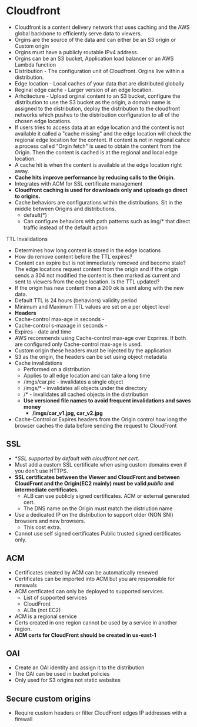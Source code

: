 # Cloudfront
* Cloudfront is a content delivery network that uses caching and the AWS global backbone to efficiently serve data to viewers.
* Orgins are the source of the data and can either be an S3 origin or Custom origin
* Orgins must have a publicly routable IPv4 address.
* Orgins can be an S3 bucket, Application load balancer or an AWS Lambda function
* Distribution - The configuration unit of Cloudfront. Orgins live within a distribution.
* Edge location - Local caches of your data that are distributed globally
* Reginal edge cache - Larger version of an edge location.
* Arhcitecture - Upload orginal content to an S3 bucket, configure the distribution to use the S3 bucket as the origin, a domain name is assigned to the distribution, deploy the distribution to the cloudfront networks which pushes to the distribution configuration to all of the chosen edge locations.
* If users tries to access data at an edge location and the content is not available it called a "cache missing" and the edge location will check the regional edge location for the content. If content is not in regional cahce a process called "Orgin fetch" is used to obtain the content from the Origin. Then the content is cached is at the regional and local edge location.
* A cache hit is when the content is available at the edge location right away.
* **Cache hits improve performance by reducing calls to the Origin.**
* Integrates with ACM for SSL certificate management
* **Cloudfront caching is used for downloads only and uploads go direct to origins.**
* Cache behaviors are configurations within the distributions. Sit in the middle between Origins and distributions.
  * default(*)
  * Can configure behaviors with path patterns such as img/* that direct traffic instead of the default action
 
TTL Invalidations
* Determines how long content is stored in the edge locations
* How do remove content before the TTL expires?
* Content can expire but is not immediately removed and become stale? The edge locations request content from the origin and if the origin sends a 304 not modified the content is then marked as current and sent to viewers from the edge location. Is the TTL updated?
* If the origin has new content then a 200 ok is sent along with the new data.
* Default TTL is 24 hours (behaviors) validity period
* Minimum and Maximum TTL values are set on a per object level
* **Headers**
* Cache-control max-age in seconds -
* Cache-control s-maxage in seconds -
* Expires - date and time
* AWS recommends using Cache-control max-age over Exprires. If both are configured only Cache-control max-age is used.
* Custom origin these headers must be injected by the application
* S3 as the origin, the headers can be set using object metadata
* Cache invalidations
  * Performed on a distribution
  * Applies to all edge location and can take a long time
  * /imgs/car.pic - invalidates a single object
  * /imgs/* - invalidates all objects under the directory
  * /* - invalidates all cached objects in the distribution
  * **Use versioned file names to avoid frequent invalidations and saves money**
    *  **/imgs/car_v1.jpg, car_v2.jpg**
* Cache-Control or Expires headers from the Origin control how long the browser caches the data before sending the request to CloudFront

## SSL
* **SSL supported by default with *cloudfront.net cert.**
* Must add a custom SSL certificate when using custom domains even if you don't use HTTPS.
* **SSL certificates between the Viewer and CloudFront and between CloudFront and the Origin(EC2 mainly) must be valid *public* and intermediate certificates.**
    * ALB can use publicly signed certificates. ACM or external generated cert.
    * The DNS name on the Origin must match the distriution name
* Use a dedicated IP on the distribution to support older (NON SNI) browsers and new browsers.
    * This cost extra.
* Cannot use self signed certificates Public trusted signed certificates only.

## ACM
* Certificates created by ACM can be automatically renewed
* Certificates can be imported into ACM but you are responsible for renewals
* ACM certficated can only be deployed to supported services.
  * List of supported services
  * CloudFront
  * ALBs (not EC2)
* ACM is a regional service
* Certs created in one region cannot be used by a service in another region.
* **ACM certs for CloudFront should be created in us-east-1**

## OAI 
* Create an OAI identity and assign it to the distribution
* The OAI can be used in bucket policies
* Only used for S3 origins not static websites

## Secure custom origins
* Require custom headers or filter CloudFront edges IP addresses with a firewall
